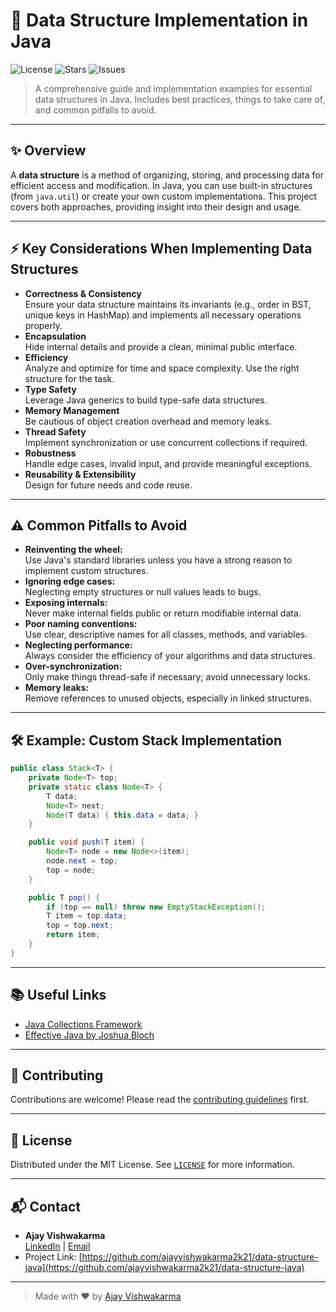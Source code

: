 # 🚀 Data Structure Implementation in Java

![License](https://img.shields.io/github/license/ajayvishwakarma2k21/100DaysOfCodingChallenge?style=flat-square)
![Stars](https://img.shields.io/github/stars/ajayvishwakarma2k21/100DaysOfCodingChallenge?style=flat-square)
![Issues](https://img.shields.io/github/issues/ajayvishwakarma2k21/100DaysOfCodingChallenge?style=flat-square)

> A comprehensive guide and implementation examples for essential data structures in Java. Includes best practices, things to take care of, and common pitfalls to avoid.

---

## ✨ Overview

A **data structure** is a method of organizing, storing, and processing data for efficient access and modification. In Java, you can use built-in structures (from `java.util`) or create your own custom implementations. This project covers both approaches, providing insight into their design and usage.

---

## ⚡ Key Considerations When Implementing Data Structures

- **Correctness & Consistency**  
  Ensure your data structure maintains its invariants (e.g., order in BST, unique keys in HashMap) and implements all necessary operations properly.
- **Encapsulation**  
  Hide internal details and provide a clean, minimal public interface.
- **Efficiency**  
  Analyze and optimize for time and space complexity. Use the right structure for the task.
- **Type Safety**  
  Leverage Java generics to build type-safe data structures.
- **Memory Management**  
  Be cautious of object creation overhead and memory leaks.
- **Thread Safety**  
  Implement synchronization or use concurrent collections if required.
- **Robustness**  
  Handle edge cases, invalid input, and provide meaningful exceptions.
- **Reusability & Extensibility**  
  Design for future needs and code reuse.

---

## ⚠️ Common Pitfalls to Avoid

- **Reinventing the wheel:**  
  Use Java's standard libraries unless you have a strong reason to implement custom structures.
- **Ignoring edge cases:**  
  Neglecting empty structures or null values leads to bugs.
- **Exposing internals:**  
  Never make internal fields public or return modifiable internal data.
- **Poor naming conventions:**  
  Use clear, descriptive names for all classes, methods, and variables.
- **Neglecting performance:**  
  Always consider the efficiency of your algorithms and data structures.
- **Over-synchronization:**  
  Only make things thread-safe if necessary; avoid unnecessary locks.
- **Memory leaks:**  
  Remove references to unused objects, especially in linked structures.

---

## 🛠️ Example: Custom Stack Implementation

```java
public class Stack<T> {
    private Node<T> top;
    private static class Node<T> {
        T data;
        Node<T> next;
        Node(T data) { this.data = data; }
    }

    public void push(T item) {
        Node<T> node = new Node<>(item);
        node.next = top;
        top = node;
    }

    public T pop() {
        if (top == null) throw new EmptyStackException();
        T item = top.data;
        top = top.next;
        return item;
    }
}
```

---

## 📚 Useful Links

- [Java Collections Framework](https://docs.oracle.com/javase/8/docs/technotes/guides/collections/overview.html)
- [Effective Java by Joshua Bloch](https://www.oreilly.com/library/view/effective-java-3rd/9780134686097/)

---

## 🤝 Contributing

Contributions are welcome! Please read the [contributing guidelines](CONTRIBUTING.md) first.

---

## 📄 License

Distributed under the MIT License. See [`LICENSE`](LICENSE) for more information.

---

## 📬 Contact

- **Ajay Vishwakarma**  
  [LinkedIn](https://www.linkedin.com/in/ajayvishwakarma2k21/) | [Email](mailto:ajayvishwakarma2k21@gmail.com)
- Project Link: [https://github.com/ajayvishwakarma2k21/data-structure-java](https://github.com/ajayvishwakarma2k21/data-structure-java)

---

> Made with ❤️ by [Ajay Vishwakarma](https://github.com/ajayvishwakarma2k21)

